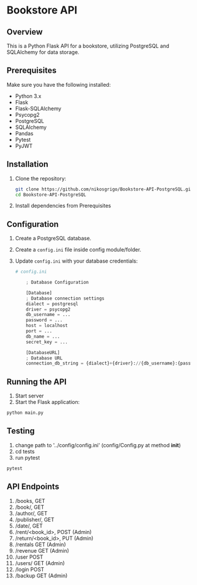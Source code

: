 # Bookstore API

## Overview

This is a Python Flask API for a bookstore, utilizing PostgreSQL and SQLAlchemy for data storage.

## Prerequisites

Make sure you have the following installed:

- Python 3.x
- Flask
- Flask-SQLAlchemy
- Psycopg2 
- PostgreSQL
- SQLAlchemy
- Pandas
- Pytest 
- PyJWT 

## Installation

1. Clone the repository:

    ```bash
    git clone https://github.com/nikosgrigo/Bookstore-API-PostgreSQL.git
    cd Bookstore-API-PostgreSQL
    ```

2. Install dependencies from Prerequisites


## Configuration

1. Create a PostgreSQL database.

2. Create a `config.ini` file inside config module/folder.

3. Update `config.ini` with your database credentials:

    ```python
    # config.ini

        ; Database Configuration

        [Database]
        ; Database connection settings
        dialect = postgresql
        driver = psycopg2
        db_username = ...
        password = ...
        host = localhost
        port = ...
        db_name = ...
        secret_key = ...

        [DatabaseURL]
        ; Database URL
        connection_db_string = {dialect}+{driver}://{db_username}:{password}@{host}:{port}/{db_name}
    ```

## Running the API
1. Start server
2. Start the Flask application:

```bash
python main.py
```

## Testing

1. change path to '../config/config.ini' (config/Config.py at method __init__)
2. cd tests
3. run pytest

```bash
pytest
```

## API Endpoints

1. /books,                 GET
2. /book/<id>,             GET
3. /author/<author>,       GET
4. /publisher/<publisher>, GET
5. /date/<date>,           GET
6. /rent/<book_id>,        POST     (Admin)
7. /return/<book_id>,      PUT      (Admin)
8. /rentals                GET      (Admin)
9. /revenue                GET      (Admin)
10. /user                  POST
11. /users/<id>            GET      (Admin)
12. /login                 POST
13. /backup                GET      (Admin)